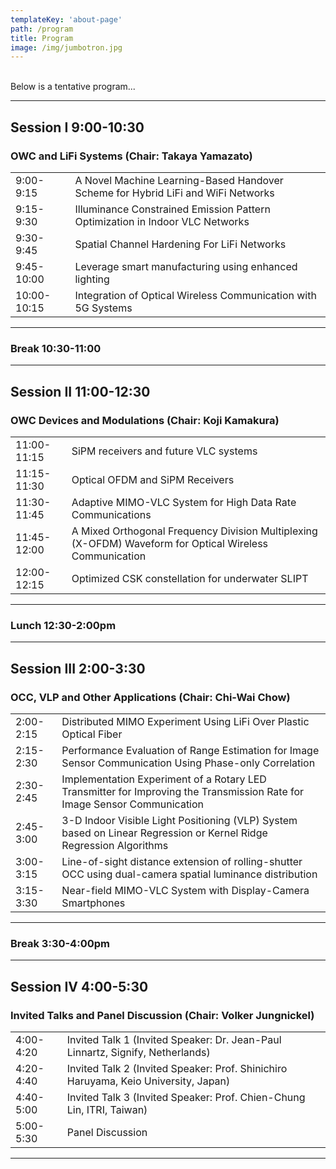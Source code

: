 ```yaml
---
templateKey: 'about-page'
path: /program
title: Program
image: /img/jumbotron.jpg
---
```

<br>Below is a tentative program...<br>

-------------
## Session I 9:00-10:30
### OWC and LiFi Systems (Chair: Takaya Yamazato)
| | | 
|---|-----------|
|9:00-9:15 | A Novel Machine Learning-Based Handover Scheme for Hybrid LiFi and WiFi Networks|
|9:15-9:30|Illuminance Constrained Emission Pattern Optimization in Indoor VLC Networks|
|9:30-9:45|Spatial Channel Hardening For LiFi Networks|
|9:45-10:00|Leverage smart manufacturing using enhanced lighting|
|10:00-10:15|Integration of Optical Wireless Communication with 5G Systems|
------------

### Break 10:30-11:00

------------

## Session II 11:00-12:30
### OWC Devices and Modulations (Chair: Koji Kamakura)

|  |  |
|---|----------|
|11:00-11:15|SiPM receivers and future VLC systems|
|11:15-11:30|Optical OFDM and SiPM Receivers|
|11:30-11:45|Adaptive MIMO-VLC System for High Data Rate Communications|
|11:45-12:00|A Mixed Orthogonal Frequency Division Multiplexing (X-OFDM) Waveform for Optical Wireless Communication
|12:00-12:15|Optimized CSK constellation for underwater SLIPT|
----------------

### Lunch 12:30-2:00pm

----------------

## Session III 2:00-3:30
### OCC, VLP and Other Applications (Chair: Chi-Wai Chow)

|  |  |
|--|--|
|2:00-2:15|Distributed MIMO Experiment Using LiFi Over Plastic Optical Fiber|
|2:15-2:30|Performance Evaluation of Range Estimation for Image Sensor Communication Using Phase-only Correlation|
|2:30-2:45|Implementation Experiment of a Rotary LED Transmitter for Improving the Transmission Rate for Image Sensor Communication|
|2:45-3:00|3-D Indoor Visible Light Positioning (VLP) System based on Linear Regression or Kernel Ridge Regression Algorithms|
|3:00-3:15|Line-of-sight distance extension of rolling-shutter OCC using dual-camera spatial luminance distribution|
|3:15-3:30|Near-field MIMO-VLC System with Display-Camera Smartphones|
---------------

### Break 3:30-4:00pm

---------------

## Session IV 4:00-5:30
### Invited Talks and Panel Discussion (Chair: Volker Jungnickel)

|  |  |
|--|--|
|4:00-4:20|Invited Talk 1 (Invited Speaker: Dr. Jean-Paul Linnartz, Signify, Netherlands)|
|4:20-4:40|Invited Talk 2 (Invited Speaker: Prof. Shinichiro Haruyama, Keio University, Japan)|
|4:40-5:00|Invited Talk 3 (Invited Speaker: Prof. Chien-Chung Lin, ITRI, Taiwan)|
|5:00-5:30|Panel Discussion|
------------------------